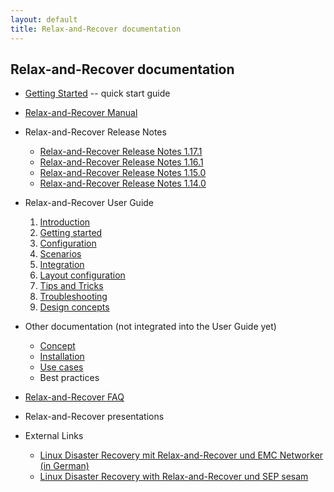 ```yaml
---
layout: default
title: Relax-and-Recover documentation
---
```


## Relax-and-Recover documentation

 - [Getting Started](http://relax-and-recover.org/documentation/getting-started) -- quick start guide

 - [Relax-and-Recover Manual](https://github.com/rear/rear/blob/master/doc/rear.8.adoc)

 - Relax-and-Recover Release Notes

   * [Relax-and-Recover Release Notes 1.17.1](http://relax-and-recover.org/documentation/release-notes-1-17)
   * [Relax-and-Recover Release Notes 1.16.1](http://relax-and-recover.org/documentation/release-notes-1-16)
   * [Relax-and-Recover Release Notes 1.15.0](http://relax-and-recover.org/documentation/release-notes-1-15)
   * [Relax-and-Recover Release Notes 1.14.0](http://relax-and-recover.org/documentation/release-notes-1-14)

 - Relax-and-Recover User Guide

   1. [Introduction](https://github.com/rear/rear/blob/master/doc/user-guide/01-introduction.adoc)
   2. [Getting started](https://github.com/rear/rear/blob/master/doc/user-guide/02-getting-started.adoc)
   3. [Configuration](https://github.com/rear/rear/blob/master/doc/user-guide/03-configuration.adoc)
   4. [Scenarios](https://github.com/rear/rear/blob/master/doc/user-guide/04-scenarios.adoc)
   5. [Integration](https://github.com/rear/rear/blob/master/doc/user-guide/05-integration.adoc)
   6. [Layout configuration](https://github.com/rear/rear/blob/master/doc/user-guide/06-layout-configuration.adoc)
   7. [Tips and Tricks](https://github.com/rear/rear/blob/master/doc/user-guide/07-tips-and-tricks.adoc)
   8. [Troubleshooting](https://github.com/rear/rear/blob/master/doc/user-guide/08-troubleshooting.adoc)
   9. [Design concepts](https://github.com/rear/rear/blob/master/doc/user-guide/09-design-concepts.adoc)

 - Other documentation (not integrated into the User Guide yet)

   * [Concept](http://relax-and-recover.org/documentation/concept)
   * [Installation](http://relax-and-recover.org/documentation/installation)
   * [Use cases](http://relax-and-recover.org/documentation/usecases)
   * Best practices

 - [Relax-and-Recover FAQ](http://relax-and-recover.org/documentation/faq)

 - Relax-and-Recover presentations

 - External Links

   * [Linux Disaster Recovery mit Relax-and-Recover und EMC Networker (in German)](http://backupinferno.de/?p=358)
   * [Linux Disaster Recovery with Relax-and-Recover und SEP sesam](http://wiki.sepsoftware.com/wiki/index.php/Disaster_Recovery_for_Linux_3.0_en)

